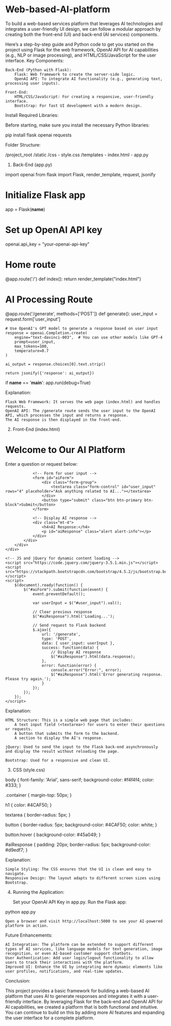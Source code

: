 # Web-based-AI-platform
To build a web-based services platform that leverages AI technologies and integrates a user-friendly UI design, we can follow a modular approach by creating both the front-end (UI) and back-end (AI services) components.

Here’s a step-by-step guide and Python code to get you started on the project using Flask for the web framework, OpenAI API for AI capabilities (e.g., NLP or image processing), and HTML/CSS/JavaScript for the user interface.
Key Components:

    Back-End (Python with Flask):
        Flask: Web framework to create the server-side logic.
        OpenAI API: To integrate AI functionality (e.g., generating text, processing user inputs).

    Front-End:
        HTML/CSS/JavaScript: For creating a responsive, user-friendly interface.
        Bootstrap: For fast UI development with a modern design.

Install Required Libraries:

Before starting, make sure you install the necessary Python libraries:

pip install flask openai requests

Folder Structure:

/project_root
    /static
        /css
            - style.css
    /templates
        - index.html
    - app.py

1. Back-End (app.py)

import openai
from flask import Flask, render_template, request, jsonify

# Initialize Flask app
app = Flask(__name__)

# Set up OpenAI API key
openai.api_key = "your-openai-api-key"

# Home route
@app.route('/')
def index():
    return render_template("index.html")

# AI Processing Route
@app.route('/generate', methods=['POST'])
def generate():
    user_input = request.form['user_input']
    
    # Use OpenAI's GPT model to generate a response based on user input
    response = openai.Completion.create(
        engine="text-davinci-003",  # You can use other models like GPT-4
        prompt=user_input,
        max_tokens=100,
        temperature=0.7
    )
    
    ai_output = response.choices[0].text.strip()
    
    return jsonify({'response': ai_output})

if __name__ == '__main__':
    app.run(debug=True)

Explanation:

    Flask Web Framework: It serves the web page (index.html) and handles requests.
    OpenAI API: The /generate route sends the user input to the OpenAI API, which processes the input and returns a response.
    The AI response is then displayed in the front-end.

2. Front-End (index.html)

<!DOCTYPE html>
<html lang="en">
<head>
    <meta charset="UTF-8">
    <meta name="viewport" content="width=device-width, initial-scale=1.0">
    <title>AI-Powered Web Platform</title>
    <link href="https://stackpath.bootstrapcdn.com/bootstrap/4.5.2/css/bootstrap.min.css" rel="stylesheet">
    <link rel="stylesheet" href="{{ url_for('static', filename='css/style.css') }}">
</head>
<body>
    <div class="container">
        <div class="row justify-content-center">
            <div class="col-md-8">
                <h1 class="text-center mt-5">Welcome to Our AI Platform</h1>
                <p class="text-center mb-4">Enter a question or request below:</p>

                <!-- Form for user input -->
                <form id="aiForm">
                    <div class="form-group">
                        <textarea class="form-control" id="user_input" rows="4" placeholder="Ask anything related to AI..."></textarea>
                    </div>
                    <button type="submit" class="btn btn-primary btn-block">Submit</button>
                </form>

                <!-- Display AI response -->
                <div class="mt-4">
                    <h4>AI Response:</h4>
                    <p id="aiResponse" class="alert alert-info"></p>
                </div>
            </div>
        </div>
    </div>

    <!-- JS and jQuery for dynamic content loading -->
    <script src="https://code.jquery.com/jquery-3.5.1.min.js"></script>
    <script src="https://stackpath.bootstrapcdn.com/bootstrap/4.5.2/js/bootstrap.bundle.min.js"></script>
    <script>
        $(document).ready(function() {
            $("#aiForm").submit(function(event) {
                event.preventDefault();

                var userInput = $("#user_input").val();

                // Clear previous response
                $("#aiResponse").html('Loading...');

                // Send request to Flask backend
                $.ajax({
                    url: '/generate',
                    type: 'POST',
                    data: { user_input: userInput },
                    success: function(data) {
                        // Display AI response
                        $("#aiResponse").html(data.response);
                    },
                    error: function(error) {
                        console.error("Error:", error);
                        $("#aiResponse").html('Error generating response. Please try again.');
                    }
                });
            });
        });
    </script>
</body>
</html>

Explanation:

    HTML Structure: This is a simple web page that includes:
        A text input field (<textarea>) for users to enter their questions or requests.
        A button that submits the form to the backend.
        A section to display the AI's response.

    jQuery: Used to send the input to the Flask back-end asynchronously and display the result without reloading the page.

    Bootstrap: Used for a responsive and clean UI.

3. CSS (style.css)

body {
    font-family: 'Arial', sans-serif;
    background-color: #f4f4f4;
    color: #333;
}

.container {
    margin-top: 50px;
}

h1 {
    color: #4CAF50;
}

textarea {
    border-radius: 5px;
}

button {
    border-radius: 5px;
    background-color: #4CAF50;
    color: white;
}

button:hover {
    background-color: #45a049;
}

#aiResponse {
    padding: 20px;
    border-radius: 5px;
    background-color: #d9edf7;
}

Explanation:

    Simple Styling: The CSS ensures that the UI is clean and easy to navigate.
    Responsive Design: The layout adapts to different screen sizes using Bootstrap.

4. Running the Application:

    Set your OpenAI API Key in app.py.
    Run the Flask app:

python app.py

    Open a browser and visit http://localhost:5000 to see your AI-powered platform in action.

Future Enhancements:

    AI Integration: The platform can be extended to support different types of AI services, like language models for text generation, image recognition, or even AI-based customer support chatbots.
    User Authentication: Add user login/logout functionality to allow users to track their interactions with the platform.
    Improved UI: Enhance the UI by integrating more dynamic elements like user profiles, notifications, and real-time updates.

Conclusion:

This project provides a basic framework for building a web-based AI platform that uses AI to generate responses and integrates it with a user-friendly interface. By leveraging Flask for the back-end and OpenAI API for AI capabilities, we created a platform that is both functional and intuitive. You can continue to build on this by adding more AI features and expanding the user interface for a complete platform.
